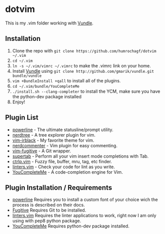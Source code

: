 # dotvim

This is my .vim folder working with [Vundle](https://github.com/gmarik/vundle).

## Installation

1. Clone the repo with `git clone https://github.com/humrochagf/dotvim ~/.vim`
2. `cd ~/.vim`
3. `ln -s ~/.vim/vimrc ~/.vimrc` to make the .vimrc link on your home.
4. Install [Vundle](https://github.com/gmarik/vundle) using `git clone http://github.com/gmarik/vundle.git bundle/vundle`
5. `vim +BundleInstall +qall` to install all of the plugins.
6. `cd ~/.vim/bundle/YouCompleteMe`
7. `./install.sh --clang-completer` to install the YCM, make sure you have the python-dev package installed
8. Enjoy!

## Plugin List

* [powerline](https://github.com/Lokaltog/powerline) - The ultimate statusline/prompt utility.
* [nerdtree](https://github.com/scrooloose/nerdtree) - A tree explorer plugin for vim.
* [vim-irblack](https://github.com/wesgibbs/vim-irblack) - My favorite theme for vim.
* [nerdcommenter](https://github.com/scrooloose/nerdcommenter) - Vim plugin for easy commenting.
* [vim-fugitive](https://github.com/tpope/vim-fugitive) - A Git wrapper.
* [supertab](https://github.com/ervandew/supertab) - Perform all your vim insert mode completions with Tab.
* [ctrlp.vim](https://github.com/kien/ctrlp.vim) - Fuzzy file, buffer, mru, tag, etc finder.
* [linters.vim](https://github.com/maelstrom/linters.vim) - Check your code for lint as you write.
* [YouCompleteMe](https://github.com/Valloric/YouCompleteMe) - A code-completion engine for Vim.

## Plugin Installation / Requirements

* [powerline](https://github.com/Lokaltog/powerline) Requires you to install a custom font of your choice wich the process is described on their docs.
* [Fugitive](https://github.com/tpope/vim-fugitive) Requires Git to be installed.
* [linters.vim](https://github.com/maelstrom/linters.vim) Requires the linter applications to work, right now I am only using with pep8 python package.
* [YouCompleteMe](https://github.com/Valloric/YouCompleteMe) Requires python-dev package installed.
